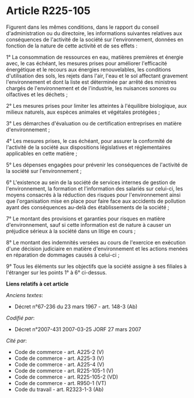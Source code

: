# Article R225-105

Figurent dans les mêmes conditions, dans le rapport du conseil d'administration ou du directoire, les informations suivantes
relatives aux conséquences de l'activité de la société sur l'environnement, données en fonction de la nature de cette
activité et de ses effets :

1° La consommation de ressources en eau, matières premières et énergie avec, le cas échéant, les mesures prises pour
améliorer l'efficacité énergétique et le recours aux énergies renouvelables, les conditions d'utilisation des sols, les
rejets dans l'air, l'eau et le sol affectant gravement l'environnement et dont la liste est déterminée par arrêté des
ministres chargés de l'environnement et de l'industrie, les nuisances sonores ou olfactives et les déchets ;

2° Les mesures prises pour limiter les atteintes à l'équilibre biologique, aux milieux naturels, aux espèces animales et
végétales protégées ;

3° Les démarches d'évaluation ou de certification entreprises en matière d'environnement ;

4° Les mesures prises, le cas échéant, pour assurer la conformité de l'activité de la société aux dispositions législatives
et réglementaires applicables en cette matière ;

5° Les dépenses engagées pour prévenir les conséquences de l'activité de la société sur l'environnement ;

6° L'existence au sein de la société de services internes de gestion de l'environnement, la formation et l'information des
salariés sur celui-ci, les moyens consacrés à la réduction des risques pour l'environnement ainsi que l'organisation mise en
place pour faire face aux accidents de pollution ayant des conséquences au-delà des établissements de la société ;

7° Le montant des provisions et garanties pour risques en matière d'environnement, sauf si cette information est de nature à
causer un préjudice sérieux à la société dans un litige en cours ;

8° Le montant des indemnités versées au cours de l'exercice en exécution d'une décision judiciaire en matière d'environnement
et les actions menées en réparation de dommages causés à celui-ci ;

9° Tous les éléments sur les objectifs que la société assigne à ses filiales à l'étranger sur les points 1° à 6° ci-dessus.

**Liens relatifs à cet article**

_Anciens textes_:

  - Décret n°67-236 du 23 mars 1967 - art. 148-3 (Ab)

_Codifié par_:

  - Décret n°2007-431 2007-03-25 JORF 27 mars 2007

_Cité par_:

  - Code de commerce - art. A225-2 (V)
  - Code de commerce - art. A225-3 (V)
  - Code de commerce - art. A225-4 (V)
  - Code de commerce - art. R225-105-1 (V)
  - Code de commerce - art. R225-105-2 (VD)
  - Code de commerce - art. R950-1 (VT)
  - Code du travail - art. R2323-1-3 (Ab)
